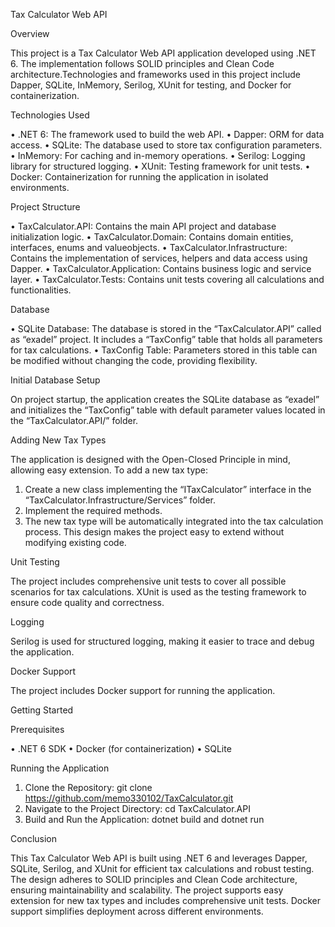 Tax Calculator Web API

Overview

This project is a Tax Calculator Web API application developed using .NET 6. The implementation follows SOLID principles and Clean Code architecture.Technologies and frameworks used in this project include Dapper, SQLite, InMemory, Serilog, XUnit for testing, and Docker for containerization.

Technologies Used

•	.NET 6: The framework used to build the web API.
•	Dapper: ORM for data access.
•	SQLite: The database used to store tax configuration parameters.
•	InMemory: For caching and in-memory operations.
•	Serilog: Logging library for structured logging.
•	XUnit: Testing framework for unit tests.
•	Docker: Containerization for running the application in isolated environments.

Project Structure

•	TaxCalculator.API: Contains the main API project and database initialization logic.
•	TaxCalculator.Domain: Contains domain entities, interfaces, enums and valueobjects.
•	TaxCalculator.Infrastructure: Contains the implementation of services, helpers and data access using Dapper.
•	TaxCalculator.Application: Contains business logic and service layer.
•	TaxCalculator.Tests: Contains unit tests covering all calculations and functionalities.

Database

•	SQLite Database: The database is stored in the “TaxCalculator.API” called as “exadel” project. It includes a “TaxConfig” table that holds all parameters for tax calculations.
•	TaxConfig Table: Parameters stored in this table can be modified without changing the code, providing flexibility.

Initial Database Setup

On project startup, the application creates the SQLite database as  “exadel” and initializes the “TaxConfig” table with default parameter values located in the “TaxCalculator.API/” folder.

Adding New Tax Types

The application is designed with the Open-Closed Principle in mind, allowing easy extension. To add a new tax type:
1.	Create a new class implementing the “ITaxCalculator” interface in the “TaxCalculator.Infrastructure/Services” folder.
2.	Implement the required methods.
3.	The new tax type will be automatically integrated into the tax calculation process.
This design makes the project easy to extend without modifying existing code.

Unit Testing

The project includes comprehensive unit tests to cover all possible scenarios for tax calculations. XUnit is used as the testing framework to ensure code quality and correctness.

Logging

Serilog is used for structured logging, making it easier to trace and debug the application.

Docker Support

The project includes Docker support for running the application.

Getting Started

Prerequisites

•	.NET 6 SDK
•	Docker (for containerization)
•	SQLite

Running the Application

1.	Clone the Repository:
    git clone https://github.com/memo330102/TaxCalculator.git
2.	Navigate to the Project Directory:
    cd TaxCalculator.API
3.	Build and Run the Application:
    dotnet build and dotnet run
  	
 Conclusion
 
This Tax Calculator Web API is built using .NET 6 and leverages Dapper, SQLite, Serilog, and XUnit for efficient tax calculations and robust testing. 
The design adheres to SOLID principles and Clean Code architecture, ensuring maintainability and scalability.
The project supports easy extension for new tax types and includes comprehensive unit tests. Docker support simplifies deployment across different environments.





